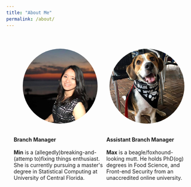 ```yaml
---
title: "About Me"
permalink: /about/
---
```


<html>
<head>
<style>

.p1 {
    font-size:15px;
    margin-top: 10px;
    margin-bottom: 40px;
    text-align:left;
    padding: 20px;
    padding-top: 50px;
    background:rgba(255,255,255,0.5);
    line-height: 1.8;
    font-family: Montserrat,sans-serif;
}
.post-container {
 display: flex;
 padding: 20px;
 justify-content: center;
}

.card {
    margin: 20px;
    border-radius: 10px;
    background-color: #4ae8cb;
    overflow: hidden;
    width:60%;
}
.profile1 {
  object-fit: cover;
  object-position: 100% 50%;
  width: 200px;
  height: 200px;
}
.profile2 {
  object-fit: cover;
  object-position: 30% 40%;
  width: 200px;
  height: 200px;
}
.pic{
	border-radius:50%;
      width: 200px;
      height: 200px;
      display: flex;
      align-items: center;
      justify-content: center;
      border-radius: 50%;
      margin: auto;
      overflow: hidden;
      transition: all 0.2s ease-in-out;
}
.img-container {
      display: flex;
      align-items: center;
      width: 100%;
      height: 200px;
      padding: 20px 0px;
}
    .pic:hover{
        width: 160px;
        height: 160px;
    }
@media (max-width: 360px){
   .post-container {
    flex-wrap: wrap;
    padding: 0px;
}
   .card {
   width: 90%;
}
}
</style>
</head>
<body>

<div class="post-container">
<div class="card">
<div class="img-container">
<img src="https://raw.githubusercontent.com/hminluo/hminluo.github.io/master/assets/images/profile.png" alt="Avatar" class="pic profile1">
</div>
<p class='p1'>
<b>Branch Manager</b>
<br><br>
<b>Min</b> is a (allegedly)breaking-and-(attemp to)fixing things enthusiast. She is currently pursuing a master's degree in Statistical Computing at University of Central Florida.
</p>
</div>
<div class="card">
<div class="img-container">
        <img src="https://raw.githubusercontent.com/hminluo/hminluo.github.io/master/assets/images/Max.jpg" alt="Avatar" class="pic profile2">
</div>
<p class='p1'>
<b>Assistant Branch Manager</b>
<br>
<br>
<b>Max</b> is a beagle/foxhound-looking mutt. He holds PhD(og) degrees in Food Science, and  Front-end Security from an unaccredited online university.
</p>

</div>
</div>

</body>
</html>
